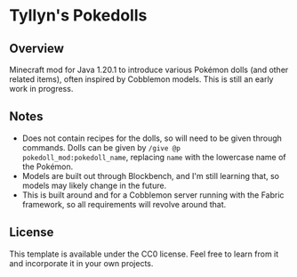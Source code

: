 # Tyllyn's Pokedolls

## Overview

Minecraft mod for Java 1.20.1 to introduce various Pokémon dolls (and other related items), often inspired by Cobblemon models. This is still an early work in progress.

## Notes

- Does not contain recipes for the dolls, so will need to be given through commands. Dolls can be given by `/give @p pokedoll_mod:pokedoll_name`, replacing `name` with the lowercase name of the Pokémon.
- Models are built out through Blockbench, and I'm still learning that, so models may likely change in the future.
- This is built around and for a Cobblemon server running with the Fabric framework, so all requirements will revolve around that.

## License

This template is available under the CC0 license. Feel free to learn from it and incorporate it in your own projects.
